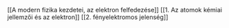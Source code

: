 [[A modern fizika kezdetei, az elektron felfedezése]]
[[1. Az atomok kémiai jellemzői és az elektron]]
[[2. fényelektromos jelenség]]